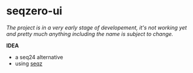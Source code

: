 # seqzero-ui

*The project is in a very early stage of developement, it's not working yet and pretty much anything including the name is subject to change.*

**IDEA**

- a seq24 alternative
- using [seqz]()
